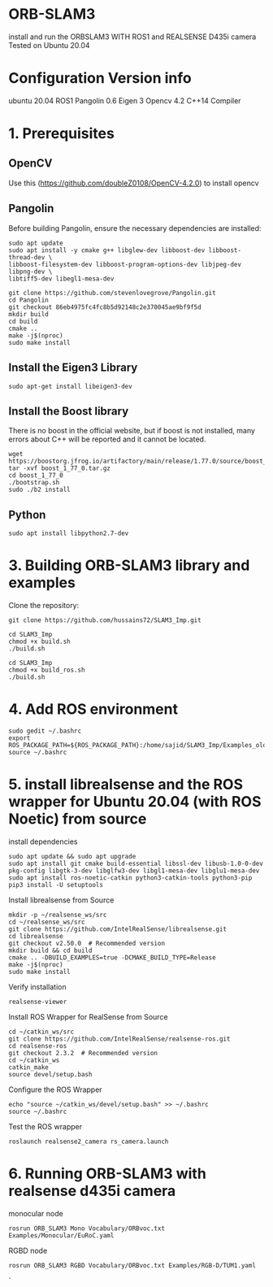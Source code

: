 # ORB-SLAM3 
install and run the ORBSLAM3 WITH ROS1 and REALSENSE D435i camera
Tested on Ubuntu 20.04
# Configuration Version info
ubuntu 20.04
ROS1
Pangolin 0.6
Eigen 3
Opencv 4.2
C++14 Compiler

# 1. Prerequisites

## OpenCV
Use this (https://github.com/doubleZ0108/OpenCV-4.2.0) to install opencv

## Pangolin
Before building Pangolin, ensure the necessary dependencies are installed:
```
sudo apt update
sudo apt install -y cmake g++ libglew-dev libboost-dev libboost-thread-dev \
libboost-filesystem-dev libboost-program-options-dev libjpeg-dev libpng-dev \
libtiff5-dev libegl1-mesa-dev
```
```
git clone https://github.com/stevenlovegrove/Pangolin.git
cd Pangolin
git checkout 86eb4975fc4fc8b5d92148c2e370045ae9bf9f5d
mkdir build
cd build
cmake ..
make -j$(nproc)
sudo make install
```
## Install the Eigen3 Library
```
sudo apt-get install libeigen3-dev

```
## Install the Boost library
There is no boost in the official website, but if boost is not installed, many errors about C++ will be reported and it cannot be located.
```
wget https://boostorg.jfrog.io/artifactory/main/release/1.77.0/source/boost_1_77_0.tar.gz
tar -xvf boost_1_77_0.tar.gz
cd boost_1_77_0
./bootstrap.sh
sudo ./b2 install
```
## Python
```
sudo apt install libpython2.7-dev
```
# 3. Building ORB-SLAM3 library and examples

Clone the repository:
```
git clone https://github.com/hussains72/SLAM3_Imp.git
```

```
cd SLAM3_Imp
chmod +x build.sh
./build.sh
```
```
cd SLAM3_Imp
chmod +x build_ros.sh
./build.sh
```
# 4. Add ROS environment
```
sudo gedit ~/.bashrc
export ROS_PACKAGE_PATH=${ROS_PACKAGE_PATH}:/home/sajid/SLAM3_Imp/Examples_old/ROS
source ~/.bashrc
```
# 5. install librealsense and the ROS wrapper for Ubuntu 20.04 (with ROS Noetic) from source

install dependencies
```
sudo apt update && sudo apt upgrade
sudo apt install git cmake build-essential libssl-dev libusb-1.0-0-dev pkg-config libgtk-3-dev libglfw3-dev libgl1-mesa-dev libglu1-mesa-dev
sudo apt install ros-noetic-catkin python3-catkin-tools python3-pip
pip3 install -U setuptools
```
Install librealsense from Source
```
mkdir -p ~/realsense_ws/src
cd ~/realsense_ws/src
git clone https://github.com/IntelRealSense/librealsense.git
cd librealsense
git checkout v2.50.0  # Recommended version
mkdir build && cd build
cmake .. -DBUILD_EXAMPLES=true -DCMAKE_BUILD_TYPE=Release
make -j$(nproc)
sudo make install
```
Verify installation
```
realsense-viewer
```
Install ROS Wrapper for RealSense from Source
```
cd ~/catkin_ws/src
git clone https://github.com/IntelRealSense/realsense-ros.git
cd realsense-ros
git checkout 2.3.2  # Recommended version
cd ~/catkin_ws
catkin_make
source devel/setup.bash
```
Configure the ROS Wrapper
```
echo "source ~/catkin_ws/devel/setup.bash" >> ~/.bashrc
source ~/.bashrc
```
Test the ROS wrapper
```
roslaunch realsense2_camera rs_camera.launch
```

# 6. Running ORB-SLAM3 with realsense d435i camera
monocular node

```
rosrun ORB_SLAM3 Mono Vocabulary/ORBvoc.txt Examples/Monocular/EuRoC.yaml
```
RGBD node
```
rosrun ORB_SLAM3 RGBD Vocabulary/ORBvoc.txt Examples/RGB-D/TUM1.yaml
```

`
